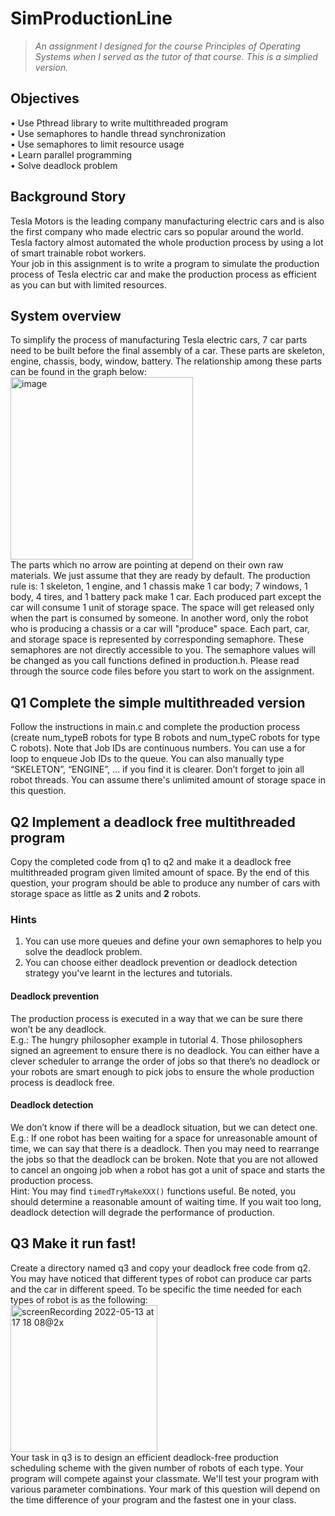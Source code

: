 # SimProductionLine   
> _An assignment I designed for the course Principles of Operating Systems when I served as the tutor of that course. This is a simplied version._

## Objectives
• Use Pthread library to write multithreaded program    
• Use semaphores to handle thread synchronization   
• Use semaphores to limit resource usage   
• Learn parallel programming   
• Solve deadlock problem   

## Background Story
Tesla Motors is the leading company manufacturing electric cars and is also the first company who made electric cars so popular around the world. Tesla factory almost automated the whole production process by using a lot of smart trainable robot workers.       
Your job in this assignment is to write a program to simulate the production process of Tesla electric car and make the production process as efficient as you can but with limited resources.    

## System overview
To simplify the process of manufacturing Tesla electric cars, 7 car parts need to be built before the final assembly of a car. These parts are skeleton, engine, chassis, body, window, battery. The relationship among these parts can be found in the graph below:   
<img width="292" alt="image" src="https://user-images.githubusercontent.com/9710644/168219489-714ba1a3-4e12-401e-9aec-30787b9d688f.png">   
The parts which no arrow are pointing at depend on their own raw materials. We just assume that they are ready by default. The production rule is: 1 skeleton, 1 engine, and 1 chassis make 1 car body; 7 windows, 1 body, 4 tires, and 1 battery pack make 1 car. Each produced part except the car will consume 1 unit of storage space. The space will get released only when the part is consumed by someone. In another word, only the robot who is producing a chassis or a car will "produce" space. Each part, car, and storage space is represented by corresponding semaphore. These semaphores are not directly accessible to you. The semaphore values will be changed as you call functions defined in production.h. Please read through the source code files before you start to work on the assignment.    
## Q1 Complete the simple multithreaded version   
Follow the instructions in main.c and complete the production process (create num_typeB robots for type B robots and num_typeC robots for type C robots). Note that Job IDs are continuous numbers. You can use a for loop to enqueue Job IDs to the queue. You can also manually type “SKELETON”, “ENGINE”, … if you find it is clearer. Don’t forget to join all robot threads. You can assume there's unlimited amount of storage space in this question.   
## Q2 Implement a deadlock free multithreaded program
Copy the completed code from q1 to q2 and make it a deadlock free multithreaded program given limited amount of space. By the end of this question, your program should be able to produce any number of cars with storage space as little as **2** units and **2** robots.   
### Hints
1. You can use more queues and define your own semaphores to help you solve the deadlock problem.    
2. You can choose either deadlock prevention or deadlock detection strategy you've learnt in the lectures and tutorials. 
#### Deadlock prevention
The production process is executed in a way that we can be sure there won’t be any deadlock.    
E.g.: The hungry philosopher example in tutorial 4. Those philosophers signed an agreement to ensure there is no deadlock.
You can either have a clever scheduler to arrange the order of jobs so that there’s no deadlock or your robots are smart enough to pick jobs to ensure the whole production process is deadlock free.    
#### Deadlock detection
We don’t know if there will be a deadlock situation, but we can detect one.    
E.g.: If one robot has been waiting for a space for unreasonable amount of time, we can say that there is a deadlock. Then you may need to rearrange the jobs so that the deadlock can be broken. Note that you are not allowed to cancel an ongoing job when a robot has got a unit of space and starts the production process.    
Hint: You may find `timedTryMakeXXX()` functions useful. Be noted, you should determine a reasonable amount of waiting time. If you wait too long, deadlock detection will degrade the performance of production.   
## Q3 Make it run fast!
Create a directory named q3 and copy your deadlock free code from q2. You may have noticed that different types of robot can produce car parts and the car in different speed. To be specific the time needed for each types of robot is as the following:   
<img width="235" alt="screenRecording 2022-05-13 at 17 18 08@2x" src="https://user-images.githubusercontent.com/9710644/168231740-de82add6-937d-49e6-b905-10da418df0bc.png">    
Your task in q3 is to design an efficient deadlock-free production scheduling scheme with the given number of robots of each type. Your program will compete against your classmate. We'll test your program with various parameter combinations. Your mark of this question will depend on the time difference of your program and the fastest one in your class.   





